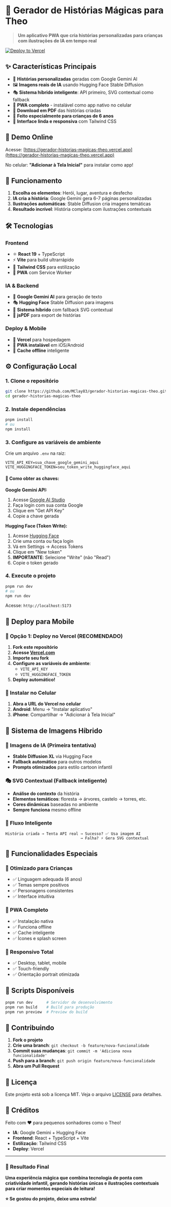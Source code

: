 # 🌟 Gerador de Histórias Mágicas para Theo

> **Um aplicativo PWA que cria histórias personalizadas para crianças com ilustrações de IA em tempo real**

[![Deploy to Vercel](https://vercel.com/button)](https://vercel.com/new/clone?repository-url=https://github.com/MClay83/gerador-historias-magicas-theo)

## ✨ **Características Principais**

- 🎨 **Histórias personalizadas** geradas com Google Gemini AI
- 🖼️ **Imagens reais de IA** usando Hugging Face Stable Diffusion
- 🎭 **Sistema híbrido inteligente**: API primeiro, SVG contextual como fallback
- 📱 **PWA completo** - instalável como app nativo no celular
- 💾 **Download em PDF** das histórias criadas
- 🎯 **Feito especialmente para crianças de 6 anos**
- 🌈 **Interface linda e responsiva** com Tailwind CSS

## 🚀 **Demo Online**

Acesse: [https://gerador-historias-magicas-theo.vercel.app](https://gerador-historias-magicas-theo.vercel.app)

No celular: **"Adicionar à Tela Inicial"** para instalar como app!

## 📱 **Funcionamento**

1. **Escolha os elementos**: Herói, lugar, aventura e desfecho
2. **IA cria a história**: Google Gemini gera 6-7 páginas personalizadas
3. **Ilustrações automáticas**: Stable Diffusion cria imagens temáticas
4. **Resultado incrível**: História completa com ilustrações contextuais

## 🛠️ **Tecnologias**

### **Frontend**
- ⚛️ **React 19** + TypeScript
- ⚡ **Vite** para build ultrarrápido
- 🎨 **Tailwind CSS** para estilização
- 📱 **PWA** com Service Worker

### **IA & Backend**
- 🧠 **Google Gemini AI** para geração de texto
- 🎭 **Hugging Face** Stable Diffusion para imagens
- 🔄 **Sistema híbrido** com fallback SVG contextual
- 💾 **jsPDF** para export de histórias

### **Deploy & Mobile**
- 🚀 **Vercel** para hospedagem
- 📱 **PWA instalável** em iOS/Android
- 🔄 **Cache offline** inteligente

## ⚙️ **Configuração Local**

### **1. Clone o repositório**
```bash
git clone https://github.com/MClay83/gerador-historias-magicas-theo.git
cd gerador-historias-magicas-theo
```

### **2. Instale dependências**
```bash
pnpm install
# ou
npm install
```

### **3. Configure as variáveis de ambiente**

Crie um arquivo `.env` na raiz:

```env
VITE_API_KEY=sua_chave_google_gemini_aqui
VITE_HUGGINGFACE_TOKEN=seu_token_write_huggingface_aqui
```

#### **🔑 Como obter as chaves:**

**Google Gemini API:**
1. Acesse [Google AI Studio](https://aistudio.google.com/)
2. Faça login com sua conta Google
3. Clique em "Get API Key"
4. Copie a chave gerada

**Hugging Face (Token Write):**
1. Acesse [Hugging Face](https://huggingface.co/)
2. Crie uma conta ou faça login
3. Vá em Settings → Access Tokens
4. Clique em "New token"
5. **IMPORTANTE**: Selecione "Write" (não "Read")
6. Copie o token gerado

### **4. Execute o projeto**
```bash
pnpm run dev
# ou
npm run dev
```

Acesse: `http://localhost:5173`

## 📱 **Deploy para Mobile**

### **🌟 Opção 1: Deploy no Vercel (RECOMENDADO)**

1. **Fork este repositório**
2. **Acesse [Vercel.com](https://vercel.com)**
3. **Importe seu fork**
4. **Configure as variáveis de ambiente**:
   - `VITE_API_KEY`
   - `VITE_HUGGINGFACE_TOKEN`
5. **Deploy automático!**

### **📱 Instalar no Celular**

1. **Abra a URL do Vercel no celular**
2. **Android**: Menu → "Instalar aplicativo"
3. **iPhone**: Compartilhar → "Adicionar à Tela Inicial"

## 🎨 **Sistema de Imagens Híbrido**

### **🤖 Imagens de IA (Primeira tentativa)**
- **Stable Diffusion XL** via Hugging Face
- **Fallback automático** para outros modelos
- **Prompts otimizados** para estilo cartoon infantil

### **🎭 SVG Contextual (Fallback inteligente)**
- **Análise do contexto** da história
- **Elementos temáticos**: floresta → árvores, castelo → torres, etc.
- **Cores dinâmicas** baseadas no ambiente
- **Sempre funciona** mesmo offline

### **🔄 Fluxo Inteligente**
```
História criada → Tenta API real → Sucesso? ✅ Usa imagem AI
                                 → Falha? ⚡ Gera SVG contextual
```

## 🎯 **Funcionalidades Especiais**

### **👶 Otimizado para Crianças**
- ✅ Linguagem adequada (6 anos)
- ✅ Temas sempre positivos
- ✅ Personagens consistentes
- ✅ Interface intuitiva

### **📱 PWA Completo**
- ✅ Instalação nativa
- ✅ Funciona offline
- ✅ Cache inteligente
- ✅ Ícones e splash screen

### **🎨 Responsivo Total**
- ✅ Desktop, tablet, mobile
- ✅ Touch-friendly
- ✅ Orientação portrait otimizada

## 🔧 **Scripts Disponíveis**

```bash
pnpm run dev      # Servidor de desenvolvimento
pnpm run build    # Build para produção
pnpm run preview  # Preview do build
```

## 🤝 **Contribuindo**

1. **Fork o projeto**
2. **Crie uma branch**: `git checkout -b feature/nova-funcionalidade`
3. **Commit suas mudanças**: `git commit -m 'Adiciona nova funcionalidade'`
4. **Push para a branch**: `git push origin feature/nova-funcionalidade`
5. **Abra um Pull Request**

## 📄 **Licença**

Este projeto está sob a licença MIT. Veja o arquivo [LICENSE](LICENSE) para detalhes.

## 🌟 **Créditos**

Feito com ❤️ para pequenos sonhadores como o Theo!

- **IA**: Google Gemini + Hugging Face
- **Frontend**: React + TypeScript + Vite
- **Estilização**: Tailwind CSS
- **Deploy**: Vercel

---

### 🎉 **Resultado Final**

**Uma experiência mágica que combina tecnologia de ponta com criatividade infantil, gerando histórias únicas e ilustrações contextuais para criar momentos especiais de leitura!**

**⭐ Se gostou do projeto, deixe uma estrela!**